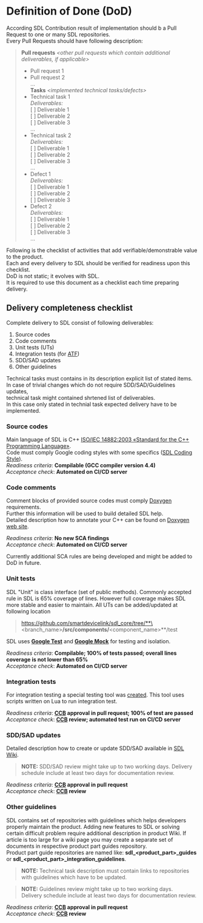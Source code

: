 # Definition of Done (DoD)
According SDL Contribution result of implementation should b a Pull Request to one or many SDL repositories.<br>
Every Pull Requests should have following description:<br>
> **Pull requests** *\<other pull requests which contain additional deliverables, if applicable\>*<br>
> - Pull request 1<br>
> - Pull request 2<br>
> ...<br>
> **Tasks** *\<implemented technical tasks/defects\>*<br>
> - Technical task 1<br>
> *Deliverables:*<br>
> [ ] Deliverable 1<br>
> [ ] Deliverable 2<br>
> [ ] Deliverable 3<br>
> ...<br>
> - Technical task 2<br>
> *Deliverables:*<br>
> [ ] Deliverable 1<br>
> [ ] Deliverable 2<br>
> [ ] Deliverable 3<br>
> ...<br>
> - Defect 1<br>
> *Deliverables:*<br>
> [ ] Deliverable 1<br>
> [ ] Deliverable 2<br>
> [ ] Deliverable 3<br>
> - Defect 2<br>
> *Deliverables:*<br>
> [ ] Deliverable 1<br>
> [ ] Deliverable 2<br>
> [ ] Deliverable 3<br>
> ...<br>

Following is the checklist of activities that add verifiable/demonstrable value to the product.<br>
Each and every delivery to SDL should be verified for readiness upon this checklist.<br>
DoD is not static; it evolves with SDL.<br>
It is required to use this document as a checklist each time preparing delivery.<br>

## Delivery completeness checklist
Complete delivery to SDL consist of following deliverables:
1. Source codes
2. Code comments
3. Unit tests (UTs)
4. Integration tests (for [ATF][ATF-LINK])
5. SDD/SAD updates
6. Other guidelines

Technical tasks must contains in its description explicit list of stated items.<br>
In case of trivial changes which do not require SDD/SAD/Guidelines updates,<br>
technical task might contained shrtened list of deliverables.<br>
In this case only stated in technial task expected delivery have to be implemented.<br>

### Source codes
Main language of SDL is C++ [ISO/IEC 14882:2003 «Standard for the C++ Programming Language»](http://www.open-std.org/jtc1/sc22/wg21/docs/standards).<br>
Code must comply Google coding styles with some specifics ([SDL Coding Style](https://github.com/smartdevicelink/sdl_core/wiki/SDL-Coding-Style-Guide)).<br>
*Readiness criteria*: **Compilable (GCC compiler version 4.4)**<br>
*Acceptance check*: **Automated on CI/CD server**<br>

### Code comments
Comment blocks of provided source codes must comply [Doxygen](http://www.stack.nl/~dimitri/doxygen/index.html) requirements.<br>
Further this information will be used to build detailed SDL help. <br>
Detailed description how to annotate your C++ can be found on [Doxygen web site](http://www.stack.nl/~dimitri/doxygen/manual/docblocks.html#docstructure).<br>

*Readiness criteria*: **No new SCA findings**<br>
*Acceptance check*: **Automated on CI/CD server**<br>

Currently additional SCA rules are being developed and might be added to DoD in future.

### Unit tests

SDL "Unit" is class interface (set of public methods).
Commonly accepted rule in SDL is 65% coverage of lines.
However full coverage makes SDL more stable and easier to maintain.
All UTs can be added/updated at following location 
>https://github.com/smartdevicelink/sdl_core/tree/**\<branch_name\>**/src/components/**\<component_name\>**/test<br>

SDL uses [**Google Test**](https://github.com/google/googletest/tree/master/googletest) and [**Google Mock**](https://github.com/google/googletest/tree/master/googlemock) for testing and isolation.

*Readiness criteria*: **Compilable; 100% of tests passed; overall lines coverage is not lower than 65%**<br>
*Acceptance check*: **Automated on CI/CD server**<br>

### Integration tests

For integration testing a special testing tool was [created][ATF-LINK].
This tool uses scripts written on Lua to run integration test.

*Readiness criteria*: **[CCB][CCB-LINK] approval in pull request; 100% of test are passed**<br>
*Acceptance check*: **[CCB][CCB-LINK] review; automated test run on CI/CD server**<br>

### SDD/SAD updates

Detailed description how to create or update SDD/SAD available in [SDL Wiki](https://github.com/smartdevicelink/sdl_core/wiki/Providing-design-documentation-with-code-changes).

>**NOTE:** SDD/SAD review might take up to two working days. 
>Delivery schedule include at least two days for documentation review.

*Readiness criteria*: **[CCB][CCB-LINK] approval in pull request**<br>
*Acceptance check*: **[CCB][CCB-LINK] review**<br>

### Other guidelines

SDL contains set of repositories with guidelines which helps developers properly maintain the product.
Adding new features to SDL or solving certain difficult problem require additional description in product Wiki.
If article is too large for a wiki page you may create a separate set of documents in respective product part guides repository. <br>
Product part guide repositories are named like: **sdl_\<product_part\>_guides** or **sdl_\<product_part\>_integration_guidelines**.

>**NOTE:** Technical task description must contain links to repositories with guidelines which have to be updated.<br>

>**NOTE:** Guidelines review might take up to two working days.<br>
>Delivery schedule include at least two days for documentation review.

*Readiness criteria*: **[CCB][CCB-LINK] approval in pull request**<br>
*Acceptance check*: **[CCB][CCB-LINK] review**<br>

[ATF-LINK]: https://github.com/smartdevicelink/sdl_atf "Automated Test Framework"
[CCB-LINK]: ChangeControlBoard.md "Change Control Board"
